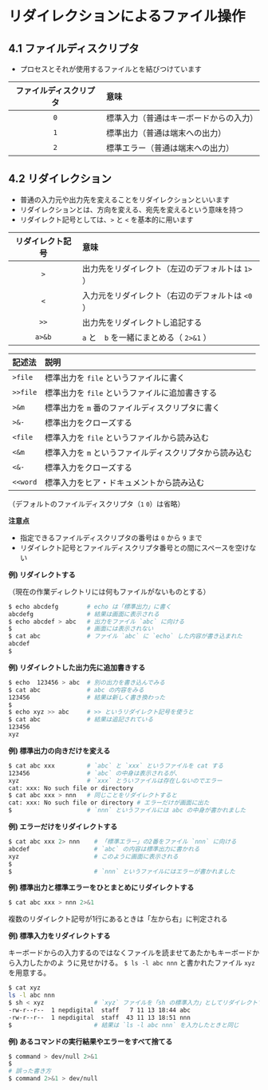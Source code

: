 # リダイレクションによるファイル操作

## 4.1 ファイルディスクリプタ

- プロセスとそれが使用するファイルとを結びつけています

|ファイルディスクリプタ|意味|
|:--:|:--|
|`0`|標準入力（普通はキーボードからの入力）|
|`1`|標準出力（普通は端末への出力）|
|`2`|標準エラー（普通は端末への出力）|


## 4.2 リダイレクション

- 普通の入力元や出力先を変えることをリダイレクションといいます
- リダイレクションとは、方向を変える、宛先を変えるという意味を持つ
- リダイレクト記号としては、`>` と `<` を基本的に用います

|リダイレクト記号|意味|
|:-:|:--|
|`>`|出力先をリダイレクト（左辺のデフォルトは `1>` ）|
|`<`|入力元をリダイレクト（右辺のデフォルトは `<0` ）|
|`>>`|出力先をリダイレクトし追記する|
|`a>&b`|`a` と　`b` を一緒にまとめる（ `2>&1` ）|

|記述法|説明|
|:--|:--|
|`>file`|標準出力を `file` というファイルに書く|
|`>>file`|標準出力を `file` というファイルに追加書きする|
|`>&m`|標準出力を `m` 番のファイルディスクリプタに書く|
|`>&-`|標準出力をクローズする|
|`<file`|標準入力を `file` というファイルから読み込む|
|`<&m`|標準入力を `m` というファイルディスクリプタから読み込む|
|`<&-`|標準入力をクローズする|
|`<<word`|標準入力をヒア・ドキュメントから読み込む|

（デフォルトのファイルディスクリプタ（`1` `0`）は省略）

__注意点__

- 指定できるファイルディスクリプタの番号は `0` から `9` まで
- リダイレクト記号とファイルディスクリプタ番号との間にスペースを空けない


__例) リダイレクトする__

（現在の作業ディレクトリには何もファイルがないものとする）

```sh
$ echo abcdefg        # echo は「標準出力」に書く
abcdefg               # 結果は画面に表示される
$ echo abcdef > abc   # 出力をファイル `abc` に向ける
$                     # 画面には表示されない
$ cat abc             # ファイル `abc` に `echo` した内容が書き込まれた
abcdef
$
```

__例) リダイレクトした出力先に追加書きする__

```sh
$ echo  123456 > abc  # 別の出力を書き込んでみる
$ cat abc             # abc の内容をみる
123456                # 結果は新しく書き換わった
$
$ echo xyz >> abc     # >> というリダイレクト記号を使うと
$ cat abc             # 結果は追記されている
123456
xyz
```

__例) 標準出力の向きだけを変える__

```sh
$ cat abc xxx         # `abc` と `xxx` というファイルを cat する
123456                # `abc` の中身は表示されるが、
xyz                   # `xxx` とういファイルは存在しないのでエラー
cat: xxx: No such file or directory
$ cat abc xxx > nnn   # 同じことをリダイレクトすると
cat: xxx: No such file or directory # エラーだけが画面に出た
$                     # `nnn` というファイルには abc の中身が書かれました
```

__例) エラーだけをリダイレクトする__

```sh
$ cat abc xxx 2> nnn    # 「標準エラー」の2番をファイル `nnn` に向ける
abcdef                  # `abc` の内容は標準出力に書かれる
xyz                     # このように画面に表示される
$
$                       # `nnn` というファイルにはエラーが書かれました
```

__例) 標準出力と標準エラーをひとまとめにリダイレクトする__

```sh
$ cat abc xxx > nnn 2>&1
```

複数のリダイレクト記号が1行にあるときは「左から右」に判定される


__例) 標準入力をリダイレクトする__

キーボードからの入力するのではなくファイルを読ませてあたかもキーボードから入力したかのよ
うに見せかける。
`$ ls -l abc nnn` と書かれたファイル `xyz` を用意する。

```sh
$ cat xyz
ls -l abc nnn
$ sh < xyz              # `xyz` ファイルを「sh の標準入力」としてリダイレクトする
-rw-r--r--  1 nepdigital  staff   7 11 13 18:44 abc
-rw-r--r--  1 nepdigital  staff  43 11 13 18:51 nnn
$                       # 結果は `ls -l abc nnn` を入力したときと同じ
```

__例) あるコマンドの実行結果やエラーをすべて捨てる__

```sh
$ command > dev/null 2>&1
$
# 誤った書き方
$ command 2>&1 > dev/null
```
